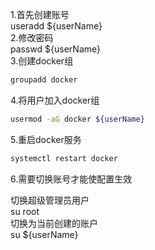 1.首先创建账号  
useradd ${userName}  
2.修改密码  
passwd ${userName}  
3.创建docker组  
```bash
groupadd docker
```
4.将用户加入docker组
```bash
usermod -aG docker ${userName}
```
5.重启docker服务
```bash
systemctl restart docker
```
6.需要切换账号才能使配置生效  

切换超级管理员用户  
su root  
切换为当前创建的账户  
su ${userName}  
